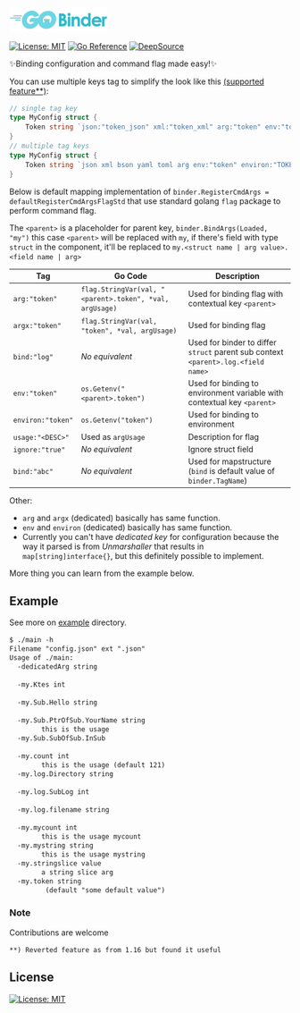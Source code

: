 <img src="go-binder.png" alt="go-binder" width="35%"/>

[![License: MIT](https://img.shields.io/badge/License-MIT-yellow.svg)](LICENSE)
[![Go Reference](https://pkg.go.dev/badge/github.com/ii64/go-binder.svg)](https://pkg.go.dev/github.com/ii64/go-binder)
[![DeepSource](https://deepsource.io/gh/ii64/go-binder.svg/?label=active+issues&show_trend=true&token=vJ6MknNoKFjEe4Fr1cTdsP0x)](https://deepsource.io/gh/ii64/go-binder/?ref=repository-badge)

✨Binding configuration and command flag made easy!✨

You can use multiple keys tag to simplify the look like this [(supported feature\*\*)](https://github.com/golang/go/issues/40281):

```go
// single tag key
type MyConfig struct {
    Token string `json:"token_json" xml:"token_xml" arg:"token" env:"token" environ:"TOKEN"`
}
// multiple tag keys
type MyConfig struct {
    Token string `json xml bson yaml toml arg env:"token" environ:"TOKEN"`
}
```

Below is default mapping implementation of `binder.RegisterCmdArgs = defaultRegisterCmdArgsFlagStd` that use standard golang `flag` package to perform command flag.

The `<parent>` is a placeholder for parent key, `binder.BindArgs(Loaded, "my")` this case `<parent>` will be replaced with `my`, if there's field with type `struct` in the component, it'll be replaced to `my.<struct name | arg value>.<field name | arg>`

| Tag               | Go Code                                                 | Description                                                                       |
| ----------------- | ------------------------------------------------------- | --------------------------------------------------------------------------------- |
| `arg:"token"`     | `flag.StringVar(val, "<parent>.token", *val, argUsage)` | Used for binding flag with contextual key `<parent>`                              |
| `argx:"token"`    | `flag.StringVar(val, "token", *val, argUsage)`          | Used for binding flag                                                             |
| `bind:"log"`      | _No equivalent_                                         | Used for binder to differ `struct` parent sub context `<parent>.log.<field name>` |
| `env:"token"`     | `os.Getenv("<parent>.token")`                           | Used for binding to environment variable with contextual key `<parent>`           |
| `environ:"token"` | `os.Getenv("token")`                                    | Used for binding to environment                                                   |
| `usage:"<DESC>"`  | Used as `argUsage`                                      | Description for flag                                                              |
| `ignore:"true"`   | _No equivalent_                                         | Ignore struct field                                                               |
| `bind:"abc"`      | _No equivalent_                                         | Used for mapstructure (`bind` is default value of `binder.TagName`)               |

Other:

- `arg` and `argx` (dedicated) basically has same function.
- `env` and `environ` (dedicated) basically has same function.
- Currently you can't have _dedicated key_ for configuration because the way it parsed is from _Unmarshaller_ that results in `map[string]interface{}`, but this definitely possible to implement.

More thing you can learn from the example below.

## Example

See more on [example](./_examples/) directory.


```text
$ ./main -h
Filename "config.json" ext ".json"
Usage of ./main:
  -dedicatedArg string
    
  -my.Ktes int
    
  -my.Sub.Hello string
    
  -my.Sub.PtrOfSub.YourName string
        this is the usage
  -my.Sub.SubOfSub.InSub
    
  -my.count int
        this is the usage (default 121)
  -my.log.Directory string
    
  -my.log.SubLog int
    
  -my.log.filename string
    
  -my.mycount int
        this is the usage mycount
  -my.mystring string
        this is the usage mystring
  -my.stringslice value
        a string slice arg
  -my.token string
         (default "some default value")
```

### Note

Contributions are welcome

```text
**) Reverted feature as from 1.16 but found it useful
```

## License

[![License: MIT](https://img.shields.io/badge/License-MIT-yellow.svg)](https://opensource.org/licenses/MIT)
